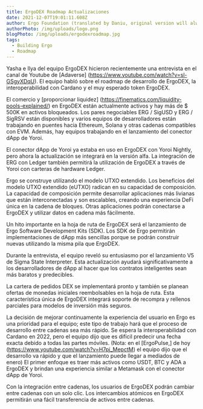 ```yaml
---
title: ErgoDEX Roadmap Actualizaciones
date: 2021-12-07T19:01:11.608Z
author: Ergo Foundation (translated by Daniu, original version will always prevail)
authorPhoto: /img/uploads/logo.png
blogPhoto: /img/uploads/ergodexroadmap.jpg
tags:
  - Building Ergo
  - Roadmap
---
```

<!--StartFragment-->
Yasha e Ilya del equipo ErgoDEX hicieron recientemente una entrevista en el canal de Youtube de [Adaverse] (https://www.youtube.com/watch?v=sl-GSgyXDqU). El equipo habló sobre el roadmap de desarrollo de ErgoDEX, la interoperabilidad con Cardano y el muy esperado token ErgoDEX.

El comercio y [proporcionar liquidez] (https://finematics.com/liquidity-pools-explained/) en ErgoDEX están actualmente activos y hay más de $ 500K en activos bloqueados. Los pares negociables ERG / SigUSD y ERG / SigRSV están disponibles y varios equipos de desarrolladores están trabajando en puentes hacia Ethereum, Solana y otras cadenas compatibles con EVM. Además, hay equipos trabajando en el lanzamiento del conector dApp de Yoroi.

El conector dApp de Yoroi ya estaba en uso en ErgoDEX con Yoroi Nightly, pero ahora la actualización se integrará en la versión alfa. La integración de ERG con Ledger también permitirá la utilización de ErgoDEX a través de Yoroi con carteras de hardware Ledger.

Ergo se construye utilizando el modelo UTXO extendido. Los beneficios del modelo UTXO extendido (eUTXO) radican en su capacidad de composición. La capacidad de composición permite desarrollar aplicaciones más livianas que están interconectadas y son escalables, creando una experiencia DeFi única en la cadena de bloques. Otras aplicaciones podrán conectarse a ErgoDEX y utilizar datos en cadena más fácilmente.

Un hito importante en la hoja de ruta de ErgoDEX será el lanzamiento de Ergo Software Development Kits (SDK). Los SDK de Ergo permitirán implementaciones de dApp más sencillas porque se podrán construir nuevas utilizando la misma pila que ErgoDEX.

Durante la entrevista, el equipo reveló su entusiasmo por el lanzamiento V5 de Sigma State Interpreter. Esta actualización ayudará significativamente a los desarrolladores de dApp al hacer que los contratos inteligentes sean más baratos y predecibles.

La cartera de pedidos DEX se implementará pronto y también se planean ofertas de monedas iniciales reembolsables en la hoja de ruta. Esta característica única de ErgoDEX integrará soporte de recompra y rellenos parciales para modelos de inversión más seguros.

La decisión de mejorar continuamente la experiencia del usuario en Ergo es una prioridad para el equipo; este tipo de trabajo hará que el proceso de desarrollo entre cadenas sea más rápido. Se espera la interoperabilidad con Cardano en 2022, pero el equipo dijo que es difícil predecir una fecha exacta debido a todas las partes móviles. (Nota: en el [ErgoPulse,] de hoy (https://www.youtube.com/watch?v=H7pj_MepctM) el equipo dijo que el desarrollo va rápido y que el lanzamiento puede llegar a mediados de enero) El primer enfoque es traer más activos como USDT, BTC y ADA a ErgoDEX y brindan una experiencia similar a Metamask con el conector dApp de Yoroi.

Con la integración entre cadenas, los usuarios de ErgoDEX podrán cambiar entre cadenas con un solo clic. Los intercambios atómicos en ErgoDEX permitirán una fácil transferencia de activos entre cadenas.

<!--EndFragment-->